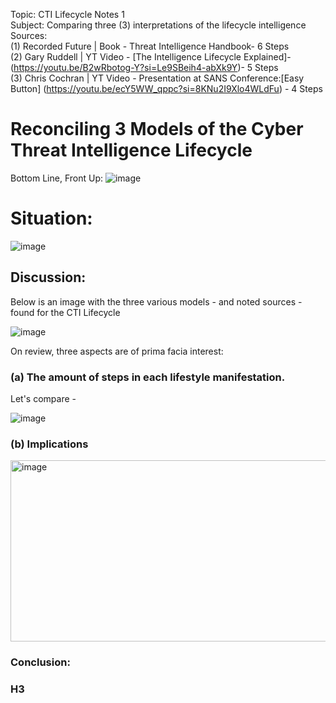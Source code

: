 Topic: CTI Lifecycle Notes 1 <br />
Subject: Comparing three (3) interpretations of the lifecycle intelligence <br />
Sources: <br />
(1) Recorded Future | Book - Threat Intelligence Handbook- 6 Steps 
<br />
(2) Gary Ruddell | YT Video - [The Intelligence Lifecycle Explained]-  
(https://youtu.be/B2wRbotog-Y?si=Le9SBeih4-abXk9Y)- 5 Steps <br /> 
(3) Chris Cochran | YT Video - Presentation at SANS Conference:[Easy Button] (https://youtu.be/ecY5WW_qppc?si=8KNu2I9Xlo4WLdFu) - 4 Steps <br />

# Reconciling 3 Models of the Cyber Threat Intelligence Lifecycle 

Bottom Line, Front Up:
![image](https://github.com/user-attachments/assets/22d49cfd-90ab-4478-9844-c94d6a7246a7)




# Situation:

![image](https://github.com/user-attachments/assets/8de337b4-a36a-4802-8f40-f0cebc88c944)


## Discussion: 
Below is an image with the three various models - and noted sources - found for the CTI Lifecycle 

![image](https://github.com/user-attachments/assets/c6a5ae9a-1751-48a8-8922-012d68528b64)

On review, three aspects are of prima facia interest: 


### (a) The amount of steps in each lifestyle manifestation. 

Let's compare - 

![image](https://github.com/user-attachments/assets/76f24496-76bd-43fa-afb5-1f69f0f67798)

### (b) Implications 
<img width="1011" height="290" alt="image" src="https://github.com/user-attachments/assets/cab98b22-baff-4afc-b572-570f163d5ade" />







###
### Conclusion: 


### H3
